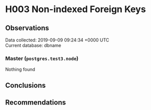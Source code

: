 # H003 Non-indexed Foreign Keys #

## Observations ##
Data collected: 2019-09-09 09:24:34 +0000 UTC  
Current database: dbname  


### Master (`postgres.test3.node`) ###



Nothing found



## Conclusions ##


## Recommendations ##


